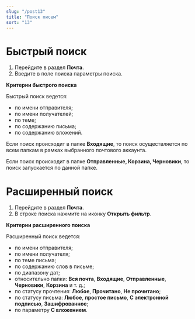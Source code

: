 ```yaml
---
slug: "/post13"
title: "Поиск писем"
sort: "13"
---
```


# Быстрый поиск 

1. Перейдите в раздел **Почта**.
2. Введите в поле поиска параметры поиска.

**Критерии быстрого поиска**

Быстрый поиск ведется:
- по имени отправителя;
- по имени получателей;
- по теме;
- по содержанию письма;
- по содержанию вложений.

Если поиск происходит в папке **Входящие**, то поиск осуществляется по всем папкам в рамках выбранного почтового аккаунта.  

Если поиск происходит в папке **Отправленные, Корзина, Черновики**, то поиск запускается по данной папке.

# Расширенный поиск

1. Перейдите в раздел **Почта**.
2. В строке поиска нажмите на иконку **Открыть фильтр**.

**Критерии расширенного поиска**

Расширенный поиск ведется:
- по имени отправителя;
- по имени получателя;
- по теме письма;
- по содержанию слов в письме;
- по диапазону дат;
- относительно папки: **Вся почта**, **Входящие**, **Отправленные**, **Черновики**, **Корзина** и т. д.;
- по статусу прочтения: **Любое**, **Прочитано**, **Не прочитано**;
- по статусу письма: **Любое**, **простое письмо**, **С электронной подписью**, **Зашифрованное**;
- по параметру **С вложением**.  
  

